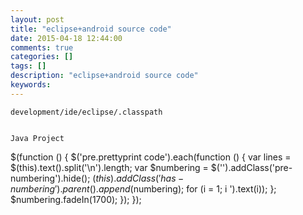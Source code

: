 ```yaml
---
layout: post
title: "eclipse+android source code"
date: 2015-04-18 12:44:00 
comments: true
categories: []
tags: []
description: "eclipse+android source code"
keywords: 
---
```



 
  
   
    development/ide/eclipse/.classpath
   
   
    Java Project
   
  
 
 
  $(function () {
                $('pre.prettyprint code').each(function () {
                    var lines = $(this).text().split('\n').length;
                    var $numbering = $('').addClass('pre-numbering').hide();
                    $(this).addClass('has-numbering').parent().append($numbering);
                    for (i = 1; i ').text(i));
                    };
                    $numbering.fadeIn(1700);
                });
            });
 


